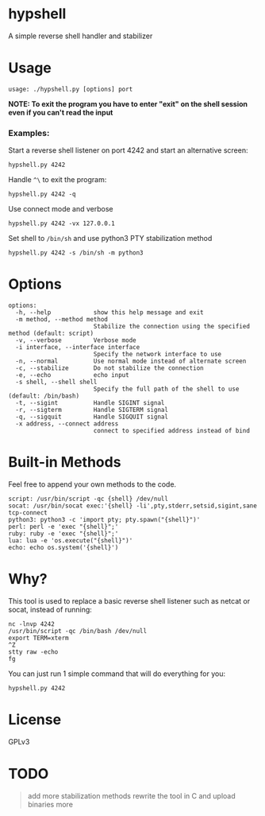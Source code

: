 # hypshell
A simple reverse shell handler and stabilizer
# Usage
`usage: ./hypshell.py [options] port`

**NOTE: To exit the program you have to enter "exit" on the shell session even if you can't read the input**
### Examples:
Start a reverse shell listener on port 4242 and start an alternative screen:

`hypshell.py 4242`

Handle `^\` to exit the program:

`hypshell.py 4242 -q`

Use connect mode and verbose

`hypshell.py 4242 -vx 127.0.0.1`

Set shell to `/bin/sh` and use python3 PTY stabilization method

`hypshell.py 4242 -s /bin/sh -m python3`

# Options
```
options:
  -h, --help            show this help message and exit
  -m method, --method method
                        Stabilize the connection using the specified method (default: script)
  -v, --verbose         Verbose mode
  -i interface, --interface interface
                        Specify the network interface to use
  -n, --normal          Use normal mode instead of alternate screen
  -c, --stabilize       Do not stabilize the connection
  -e, --echo            echo input
  -s shell, --shell shell
                        Specify the full path of the shell to use (default: /bin/bash)
  -t, --sigint          Handle SIGINT signal
  -r, --sigterm         Handle SIGTERM signal
  -q, --sigquit         Handle SIGQUIT signal
  -x address, --connect address
                        connect to specified address instead of bind
```
# Built-in Methods
Feel free to append your own methods to the code.
```
script: /usr/bin/script -qc {shell} /dev/null
socat: /usr/bin/socat exec:'{shell} -li',pty,stderr,setsid,sigint,sane tcp-connect
python3: python3 -c 'import pty; pty.spawn("{shell}")'
perl: perl -e 'exec "{shell}";'
ruby: ruby -e 'exec "{shell}";'
lua: lua -e 'os.execute("{shell}")'
echo: echo os.system('{shell}')
```
# Why?
This tool is used to replace a basic reverse shell listener such as netcat or socat,
instead of running:
```shell
nc -lnvp 4242
/usr/bin/script -qc /bin/bash /dev/null
export TERM=xterm
^Z
stty raw -echo
fg
```
You can just run 1 simple command that will do everything for you:
```shell
hypshell.py 4242
```
# License
GPLv3
# TODO
> add more stabilization methods
> rewrite the tool in C and upload binaries
> more

